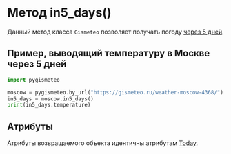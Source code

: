 # Метод in5_days()

Данный метод класса `Gismeteo` позволяет получать погоду [через 5 дней](https://gismeteo.ru/weather-moscow-4368/5-day/).

## Пример, выводящий температуру в Москве через 5 дней

```python
import pygismeteo

moscow = pygismeteo.by_url("https://gismeteo.ru/weather-moscow-4368/")
in5_days = moscow.in5_days()
print(in5_days.temperature)
```

## Атрибуты

Атрибуты возвращаемого объекта идентичны атрибутам [Today](today.md).
